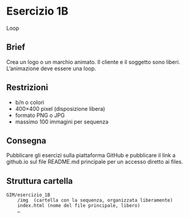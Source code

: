 # Esercizio 1B
Loop

## Brief
Crea un logo o un marchio animato. Il cliente e il soggetto sono liberi. 
L’animazione deve essere una loop.

## Restrizioni
- b/n o colori
- 400×400 pixel (disposizione libera)
- formato PNG o JPG
- massimo 100 immagini per sequenza 

## Consegna
Pubblicare gli esercizi sulla piattaforma GitHub e pubblicare il link a github.io sul file README.md principale per un accesso diretto ai files. 

## Struttura cartella
```
GIM/esercizio_1B
	/img  (cartella con la sequenza, organizzata liberamente)
	index.html (nome del file principale, libero)
	…	
```
